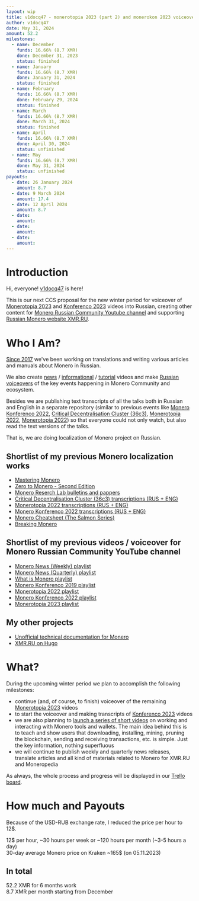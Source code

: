 ```yaml
---
layout: wip
title: v1docq47 - monerotopia 2023 (part 2) and monerokon 2023 voiceovers and working on xmr.ru
author: v1docq47
date: May 31, 2024
amount: 52.2
milestones:
  - name: December
    funds: 16.66% (8.7 XMR)
    done: December 31, 2023
    status: finished
  - name: January
    funds: 16.66% (8.7 XMR)
    done: January 31, 2024
    status: finished
  - name: February
    funds: 16.66% (8.7 XMR)
    done: February 29, 2024
    status: finished
  - name: March
    funds: 16.66% (8.7 XMR)
    done: March 31, 2024
    status: finished
  - name: April
    funds: 16.66% (8.7 XMR)
    done: April 30, 2024
    status: unfinished
  - name: May
    funds: 16.66% (8.7 XMR)
    done: May 31, 2024
    status: unfinished
payouts:
  - date: 26 January 2024
    amount: 8.7
  - date: 9 March 2024
    amount: 17.4
  - date: 12 April 2024
    amount: 8.7
  - date:
    amount:
  - date:
    amount:
  - date:
    amount:
---
```


# Introduction

Hi, everyone! [v1docq47](https://t.me/v1docq47) is here!

This is our next CCS proposal for the new winter period for voiceover of [Monerotopia 2023](https://www.youtube.com/watch?v=GcJiaPmldhQ&list=PLfJ_JjSwYaa810CWboNcPX7cY-JYEWo-4) and [Konferenco 2023](https://www.youtube.com/playlist?list=PLsSYUeVwrHBm1m7IaU3JiDVb5EC7cn0KG) videos into Russian, creating other content for [Monero Russian Community Youtube channel](https://www.youtube.com/@MoneroRussianCommunity) and supporting [Russian Monero website XMR.RU](https://xmr.ru/).

# Who I Am?

[Since 2017](https://github.com/pulls?q=is%3Apr+author%3Av1docq47+archived%3Afalse+is%3Aclosed+sort%3Acreated-asc) we've been working on translations and writing various articles and manuals about Monero in Russian.

We also create [news](https://www.youtube.com/watch?v=ixUamqRd3nc&list=PLQyX7h187qnQWtCN6brBXsB9QLEuaJWQO) / [informational](https://www.youtube.com/watch?v=FOsHxWG5jNs&list=PLQyX7h187qnTqq4_-EAnp4HZk9eJpMvZK) / [tutorial](https://www.youtube.com/watch?v=bug2_NvHeNs&list=PLQyX7h187qnTGFHdrdZL7VRxQINEQZ2xJ) videos and make [Russian voiceovers](https://www.youtube.com/watch?v=69Vszlx5PQ0&list=PLQyX7h187qnR3doOALJAmHv1mAVPNzNV9) of the key events happening in Monero Community and ecosystem.

Besides we are publishing text transcripts of all the talks both in Russian and English in a separate repository (similar to previous events like [Monero Konferenco 2022](https://github.com/v1docq47/monerokon-2022-transcriptions), [Critical Decentralisation Cluster (36c3)](https://github.com/v1docq47/monero-cdc-36c3-transcriptions), [Monerotopia 2022](https://github.com/v1docq47/monerotopia-2022-transcriptions), [Monerotopia 2022](https://github.com/v1docq47/monerotopia-2023-transcriptions/tree/main/transcriptions)) so that everyone could not only watch, but also read the text versions of the talks.

That is, we are doing localization of Monero project on Russian.

## Shortlist of my previous Monero localization works

- [Mastering Monero](https://github.com/monerobook/monerobook/pull/81)
- [Zero to Monero - Second Edition](https://github.com/UkoeHB/Monero-RCT-report/pull/9)
- [Monero Reserch Lab bulletins and pappers](https://github.com/v1docq47/monero-research-lab-translations/tree/main/publications/bulletins)
- [Critical Decentralisation Cluster (36c3) transcriptions (RUS + ENG)](https://github.com/v1docq47/monero-cdc-36c3-transcriptions)
- [Monerotopia 2022 transcriptions (RUS + ENG)](https://github.com/v1docq47/monerotopia-2022-transcriptions)
- [Monero Konferenco 2022 transcriptions (RUS + ENG)](https://github.com/v1docq47/monerokon-2022-transcriptions)
- [Monero Cheatsheet (The Salmon Series)](https://www.bybaro.it/Moh3po/)
- [Breaking Monero](https://github.com/monero-ecosystem/outreach-docs/tree/master/monero-outreach-docs/translations/ru/transcriptions/breaking_monero)

## Shortlist of my previous videos / voiceover for Monero Russian Community YouTube channel
- [Monero News (Weekly) playlist](https://www.youtube.com/watch?v=ixUamqRd3nc&list=PLQyX7h187qnQWtCN6brBXsB9QLEuaJWQO)
- [Monero News (Quarterly) playlist](https://www.youtube.com/watch?v=rhWi3a3gZXw&list=PLQyX7h187qnTrEQo1n1_-lxR5tk0qlRKo)
- [What is Monero playlist](https://www.youtube.com/watch?v=FOsHxWG5jNs&list=PLQyX7h187qnTqq4_-EAnp4HZk9eJpMvZK)
- [Monero Konferenco 2019 playlist](https://www.youtube.com/watch?v=56Tr03HzGJ8&list=PLQyX7h187qnSZG_PTYtO57_z_nFOlWWEM)
- [Monerotopia 2022 playlist](https://www.youtube.com/watch?v=c6Zu_sqO0pQ&list=PLQyX7h187qnT3F0H-jkINsNR9jG_-3SUU)
- [Monero Konferenco 2022 playlist](https://www.youtube.com/watch?v=69Vszlx5PQ0&list=PLQyX7h187qnR3doOALJAmHv1mAVPNzNV9)
- [Monerotopia 2023 playlist](https://www.youtube.com/watch?v=DyQ7B2w_KcI&list=PLQyX7h187qnROrs1c_opKzyeNRu30thuD)

## My other projects

- [Unofficial technical documentation for Monero](https://wiki.xmr.ru/)
- [XMR.RU on Hugo](https://github.com/xmr-ru/xmr_ru)

# What?

During the upcoming winter period we plan to accomplish the following milestones:
 
- continue (and, of course, to finish) voiceover of the remaining [Monerotopia 2023](https://trello.com/c/uygCrD2N/4-monerotopia-2023-on-russian-voiceover) videos
- to start the voiceover and making transcripts of [Konferenco 2023](https://trello.com/c/97JWtmIb/5-konferenco-2023-on-russian-voiceover) videos
- we are also planning to [launch a series of short videos](https://trello.com/c/B8mYhqH4/6-monero-tutorials-shorts) on working and interacting with Monero tools and wallets. The main idea behind this is to teach and show users that downloading, installing, mining, pruning the blockchain, sending and receiving transactions, etc. is simple. Just the key information, nothing superfluous
- we will continue to publish weekly and quarterly news releases, translate articles and all kind of materials related to Monero for XMR.RU and Moneropedia
 
As always, the whole process and progress will be displayed in our [Trello board](https://trello.com/b/UoHdgHLb/december-2023-may-2024).

# How much and Payouts

Because of the USD-RUB exchange rate, I reduced the price per hour to 12$.

12$ per hour, \~30 hours per week or \~120 hours per month (\~3-5 hours а day)  
30-day average Monero price on Kraken \~165$ (on 05.11.2023)

## In total

52.2 XMR for 6 months work  
8.7 XMR per month starting from December
